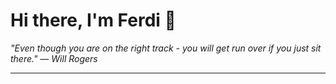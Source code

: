 <h1>Hi there, I'm Ferdi 👋</h1>

<p><em>
  "Even though you are on the right track - you will get run over if you just sit there." — Will Rogers
</em></p>

---
